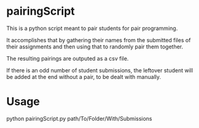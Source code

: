 # pairingScript

This is a python script meant to pair students for pair programming.

It accomplishes that by gathering their names from the submitted files
of their assignments and then using that to randomly pair them together.

The resulting pairings are outputed as a csv file.

If there is an odd number of student submissions, the leftover student
will be added at the end without a pair, to be dealt with manually.

# Usage
python pairingScript.py path/To/Folder/With/Submissions
